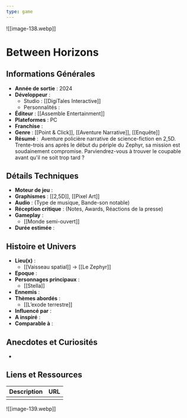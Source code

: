 ```yaml
---
type: game
---
```

![[image-138.webp]]
# Between Horizons

## Informations Générales

- **Année de sortie** : 2024
- **Développeur** : 
	- Studio : [[DigiTales Interactive]]
	- Personnalités : 
- **Éditeur** : [[Assemble Entertainment]]
- **Plateformes** : PC
- **Franchise** : 
- **Genre** : [[Point & Click]], [[Aventure Narrative]], [[Enquête]]
- **Résumé** :  Aventure policière narrative de science-fiction en 2,5D. Trente-trois ans après le début du périple du Zephyr, sa mission est soudainement compromise. Parviendrez-vous à trouver le coupable avant qu'il ne soit trop tard ? 

## Détails Techniques
- **Moteur de jeu** : 
- **Graphismes** : [[2,5D]], [[Pixel Art]]
- **Audio** : (Type de musique, Bande-son notable)
- **Réception critique** : (Notes, Awards, Réactions de la presse)
- **Gameplay** :
	- [[Monde semi-ouvert]]
- **Durée estimée** : 

## Histoire et Univers
- **Lieu(x)** : 
	- [[Vaisseau spatial]] -> [[Le Zephyr]]
- **Epoque** : 
- **Personnages principaux** : 
	- [[Stella]]
- **Ennemis** :
- **Thèmes abordés** : 
	- [[L’exode terrestre]]
- **Influencé par** :
- **A inspiré** : 
- **Comparable à** :
## Anecdotes et Curiosités
- 
## Liens et Ressources

| Description | URL |
| ----------- | --- |
|             |     |
![[image-139.webp]]